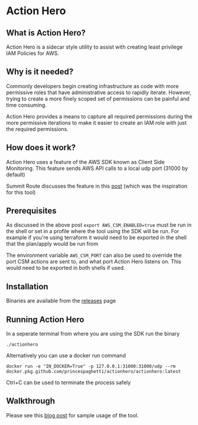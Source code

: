 # Action Hero

## What is Action Hero?

Action Hero is a sidecar style utility to assist with creating least privilege IAM Policies for AWS.

## Why is it needed?

Commonly developers begin creating infrastructure as code with more permissive roles that have administrative access to rapidly iterate. However, trying to create a more finely scoped set of permissions can be painful and time consuming.

Action Hero provides a means to capture all required permissions during the more permissive iterations to make it easier to create an IAM role with just the required permissions.

## How does it work?

Action Hero uses a feature of the AWS SDK known as Client Side Monitoring. This feature sends AWS API calls to a local udp port (31000 by default)

Summit Route discusses the feature in this [post](https://summitroute.com/blog/2020/05/25/client_side_monitoring/) (which was the inspiration for this tool)

## Prerequisites

As discussed in the above post ``export AWS_CSM_ENABLED=true`` must be run in the shell or set in a profile where the tool using the SDK will be run. For example if you're using terraform it would need to be exported in the shell that the plan/apply would be run from

The environment variable ``AWS_CSM_PORT`` can also be used to override the port CSM actions are sent to, and what port Action Hero listens on. This would need to be exported in both shells if used.

## Installation

Binaries are available from the [releases](https://github.com/princespaghetti/actionhero/releases) page

## Running Action Hero

In a seperate terminal from where you are using the SDK run the binary

``./actionhero``

Alternatively you can use a docker run command

``docker run -e "IN_DOCKER=True" -p 127.0.0.1:31000:31000/udp --rm docker.pkg.github.com/princespaghetti/actionhero/actionhero:latest``


Ctrl+C can be used to terminate the process safely

## Walkthrough

Please see this [blog post](https://dev.to/prince_of_pasta/action-hero-to-the-rescue-creating-least-privilege-aws-iam-policies-53o2) for sample usage of the tool.
